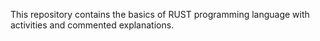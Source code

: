 This repository contains the basics of RUST programming language with activities and commented explanations.
